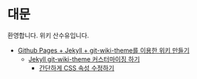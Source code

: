 # 대문
환영합니다. 위키 산수유입니다.

- [Github Pages + Jekyll + git-wiki-theme를 이용한 위키 만들기](2000)
	- [Jekyll git-wiki-theme 커스터마이징 하기](2001)
		- [간단하게 CSS 속성 수정하기](2002)